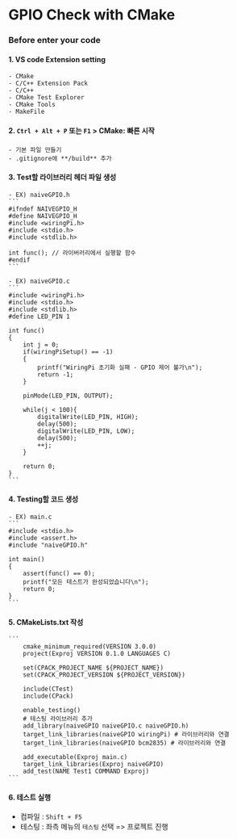 # GPIO Check with CMake

### Before enter your code

#### 1. VS code Extension setting
    - CMake
    - C/C++ Extension Pack
    - C/C++
    - CMake Test Explorer
    - CMake Tools
    - MakeFile

#### 2. ```Ctrl + Alt + P``` 또는 ```F1``` > CMake: 빠른 시작
    - 기본 파일 만들기
    - .gitignore에 **/build** 추가
    
#### 3. Test할 라이브러리 헤더 파일 생성

    - EX) naiveGPIO.h
    ```
    #ifndef NAIVEGPIO_H
    #define NAIVEGPIO_H
    #include <wiringPi.h>
    #include <stdio.h>
    #include <stdlib.h>

    int func(); // 라이버러리에서 실행할 함수
    #endif
    ```

    - EX) naiveGPIO.c
    ```
    #include <wiringPi.h>
    #include <stdio.h>
    #include <stdlib.h>
    #define LED_PIN 1

    int func()
    {
        int j = 0;
        if(wiringPiSetup() == -1)
        {
            printf("WiringPi 초기화 실패 - GPIO 제어 불가\n");
            return -1;
        }

        pinMode(LED_PIN, OUTPUT);

        while(j < 100){
            digitalWrite(LED_PIN, HIGH);
            delay(500);
            digitalWrite(LED_PIN, LOW);
            delay(500);
            ++j;
        }

        return 0;
    }
    ```

#### 4. Testing할 코드 생성

    - EX) main.c
    ```
    #include <stdio.h>
    #include <assert.h>
    #include "naiveGPIO.h"

    int main()
    {
        assert(func() == 0);
        printf("모든 테스트가 완성되었습니다\n");
        return 0;
    }
    ```


#### 5. CMakeLists.txt 작성

    ```
        cmake_minimum_required(VERSION 3.0.0)
        project(Exproj VERSION 0.1.0 LANGUAGES C)

        set(CPACK_PROJECT_NAME ${PROJECT_NAME})
        set(CPACK_PROJECT_VERSION ${PROJECT_VERSION})

        include(CTest)
        include(CPack)

        enable_testing()
        # 테스팅 라이브러리 추가
        add_library(naiveGPIO naiveGPIO.c naiveGPIO.h)
        target_link_libraries(naiveGPIO wiringPi) # 라이브러리와 연결
        target_link_libraries(naiveGPIO bcm2835) # 라이브러리와 연결

        add_executable(Exproj main.c)
        target_link_libraries(Exproj naiveGPIO)
        add_test(NAME Test1 COMMAND Exproj)
    ```

#### 6. 테스트 실행

- 컴파일 : ```Shift + F5```
- 테스팅 : 좌측 메뉴의 ```테스팅``` 선택 => 프로젝트 진행
